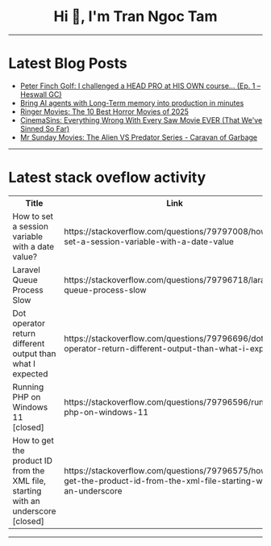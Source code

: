 <h1 align="center">Hi 👋, I'm Tran Ngoc Tam</h1>

---

# Latest Blog Posts 
<!-- BLOG-POST-LIST:START -->
- [Peter Finch Golf: I challenged a HEAD PRO at HIS OWN course... &lpar;Ep. 1 – Heswall GC&rpar;](https://dev.to/youtube_golf/peter-finch-golf-i-challenged-a-head-pro-at-his-own-course-ep-1-heswall-gc-50hm)
- [Bring AI agents with Long-Term memory into production in minutes](https://dev.to/aws/bring-ai-agents-with-long-term-memory-into-production-in-minutes-338l)
- [Ringer Movies: The 10 Best Horror Movies of 2025](https://dev.to/popcorn_movies/ringer-movies-the-10-best-horror-movies-of-2025-5a38)
- [CinemaSins: Everything Wrong With Every Saw Movie EVER &lpar;That We&#39;ve Sinned So Far&rpar;](https://dev.to/popcorn_movies/cinemasins-everything-wrong-with-every-saw-movie-ever-that-weve-sinned-so-far-dol)
- [Mr Sunday Movies: The Alien VS Predator Series - Caravan of Garbage](https://dev.to/popcorn_movies/mr-sunday-movies-the-alien-vs-predator-series-caravan-of-garbage-5fe3)
<!-- BLOG-POST-LIST:END -->

---

# Latest stack oveflow activity
<table>
  <tr><th>Title</th><th>Link</th></tr>
  <!-- STACKOVERFLOW:START --><tr><td>How to set a session variable with a date value?</td><td>https://stackoverflow.com/questions/79797008/how-to-set-a-session-variable-with-a-date-value</td></tr><tr><td>Laravel Queue Process Slow</td><td>https://stackoverflow.com/questions/79796718/laravel-queue-process-slow</td></tr><tr><td>Dot operator return different output than what I expected</td><td>https://stackoverflow.com/questions/79796696/dot-operator-return-different-output-than-what-i-expected</td></tr><tr><td>Running PHP on Windows 11 [closed]</td><td>https://stackoverflow.com/questions/79796596/running-php-on-windows-11</td></tr><tr><td>How to get the product ID from the XML file, starting with an underscore [closed]</td><td>https://stackoverflow.com/questions/79796575/how-to-get-the-product-id-from-the-xml-file-starting-with-an-underscore</td></tr><!-- STACKOVERFLOW:END -->
</table>

---


